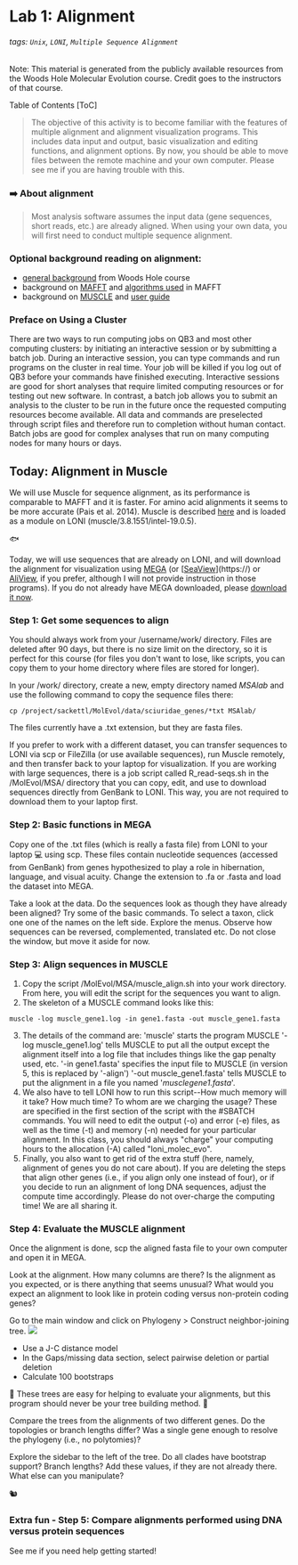 # Lab 1: Alignment

###### tags: `Unix`, `LONI`, `Multiple Sequence Alignment`

Note: This material is generated from the publicly available resources from the Woods Hole Molecular Evolution course. Credit goes to the instructors of that course.

Table of Contents
[ToC]


> The objective of this activity is to become familiar with the features of multiple alignment and alignment visualization programs. This includes data input and output, basic visualization and editing functions, and alignment options.
> By now, you should be able to move files between the remote machine and your own computer. Please see me if you are having trouble with this. 

### :arrow_right: About alignment
> Most analysis software assumes the input data (gene sequences, short reads, etc.) are already aligned. When using your own data, you will first need to conduct multiple sequence alignment.

### Optional background reading on alignment:
* [general background](https://molevolworkshop.github.io/labs/alignment/general-background/) from Woods Hole course
* background on [MAFFT](https://molevolworkshop.github.io/labs/alignment/MAFFT-background/) and [algorithms used](https://mafft.cbrc.jp/alignment/software/algorithms/algorithms.html) in MAFFT
* background on [MUSCLE](https://molevolworkshop.github.io/labs/alignment/MUSCLE-background/) and [user guide](https://drive5.com/muscle5/manual/commands.html)

### Preface on Using a Cluster
There are two ways to run computing jobs on QB3 and most other computing clusters: by initiating an interactive session or by submitting a batch job. During an interactive session, you can type commands and run programs on the cluster in real time. Your job will be killed if you log out of QB3 before your commands have finished executing. Interactive sessions are good for short analyses that require limited computing resources or for testing out new software. In contrast, a batch job allows you to submit an analysis to the cluster to be run in the future once the requested computing resources become available. All data and commands are preselected through script files and therefore run to completion without human contact. Batch jobs are good for complex analyses that run on many computing nodes for many hours or days.

## Today: Alignment in Muscle

We will use Muscle for sequence alignment, as its performance is comparable to MAFFT and it is faster. For amino acid alignments it seems to be more accurate (Pais et al. 2014). Muscle is described [here](https://academic.oup.com/nar/article/32/5/1792/2380623) and is loaded as a module on LONI (muscle/3.8.1551/intel-19.0.5). 

:fish: 

Today, we will use sequences that are already on LONI, and will download the alignment for visualization using [MEGA](https://megasoftware.net/) (or [[SeaView](https://doua.prabi.fr/software/seaview)](https://) or [AliView](http://www.ormbunkar.se/aliview/), if you prefer, although I will not provide instruction in those programs). If you do not already have MEGA downloaded, please [download it now](https://megasoftware.net/).

### Step 1: Get some sequences to align

You should always work from your /username/work/ directory. Files are deleted after 90 days, but there is no size limit on the directory, so it is perfect for this course (for files you don't want to lose, like scripts, you can copy them to your home directory where files are stored for longer). 

In your /work/ directory, create a new, empty directory named *MSAlab* and use the following command to copy the sequence files there:
```
cp /project/sackettl/MolEvol/data/sciuridae_genes/*txt MSAlab/
```

The files currently have a .txt extension, but they are fasta files. 

If you prefer to work with a different dataset, you can transfer sequences to LONI via scp or FileZilla (or use available sequences), run Muscle remotely, and then transfer back to your laptop for visualization. If you are working with large sequences, there is a job script called R_read-seqs.sh in the /MolEvol/MSA/ directory that you can copy, edit, and use to download sequences directly from GenBank to LONI. This way, you are not required to download them to your laptop first. 


### Step 2: Basic functions in MEGA

Copy one of the .txt files (which is really a fasta file) from LONI to your laptop :computer: using scp. These files contain nucleotide sequences (accessed from GenBank) from genes hypothesized to play a role in hibernation, language, and visual acuity. Change the extension to .fa or .fasta and load the dataset into MEGA.

Take a look at the data. Do the sequences look as though they have already been aligned? Try some of the basic commands. To select a taxon, click one one of the names on the left side. Explore the menus. Observe how sequences can be reversed, complemented, translated etc. Do not close the window, but move it aside for now.

### Step 3: Align sequences in MUSCLE
1. Copy the script /MolEvol/MSA/muscle_align.sh into your work directory. From here, you will edit the script for the sequences you want to align.
2. The skeleton of a MUSCLE command looks like this:
```
muscle -log muscle_gene1.log -in gene1.fasta -out muscle_gene1.fasta
```
3. The details of the command are:
    'muscle' starts the program MUSCLE
    '-log muscle_gene1.log' tells MUSCLE to put all the output except the alignment itself into a log file that includes things like the gap penalty used, etc.
    '-in gene1.fasta' specifies the input file to MUSCLE (in version 5, this is replaced by '-align')
    '-out muscle_gene1.fasta' tells MUSCLE to put the alignment in a file you named '*musclegene1.fasta*'.
4. We also have to tell LONI how to run this script--How much memory will it take? How much time? To whom are we charging the usage? These are specified in the first section of the script with the #SBATCH commands. You will need to edit the output (-o) and error (-e) files, as well as the time (-t) and memory (-n) needed for your particular alignment. In this class, you should always "charge" your computing hours to the allocation (-A) called "loni_molec_evo".
5. Finally, you also want to get rid of the extra stuff (here, namely, alignment of genes you do not care about). If you are deleting the steps that align other genes (i.e., if you align only one instead of four), or if you decide to run an alignment of long DNA sequences, adjust the compute time accordingly. Please do not over-charge the computing time! We are all sharing it.


### Step 4: Evaluate the MUSCLE alignment
Once the alignment is done, scp the aligned fasta file to your own computer and open it in MEGA. 

Look at the alignment. How many columns are there? Is the alignment as you expected, or is there anything that seems unusual? What would you expect an alignment to look like in protein coding versus non-protein coding genes?

Go to the main window and click on Phylogeny > Construct neighbor-joining tree.
![](https://i.imgur.com/opmZVhJ.png)

* Use a J-C distance model
* In the Gaps/missing data section, select pairwise deletion or partial deletion
* Calculate 100 bootstraps

:eyes: These trees are easy for helping to evaluate your alignments, but this program should never be your tree building method. :eyes: 

Compare the trees from the alignments of two different genes. Do the topologies or branch lengths differ? Was a single gene enough to resolve the phylogeny (i.e., no polytomies)?

Explore the sidebar to the left of the tree. Do all clades have bootstrap support? Branch lengths? Add these values, if they are not already there. What else can you manipulate?

:chipmunk:


### Extra fun - Step 5: Compare alignments performed using DNA versus protein sequences

See me if you need help getting started!



